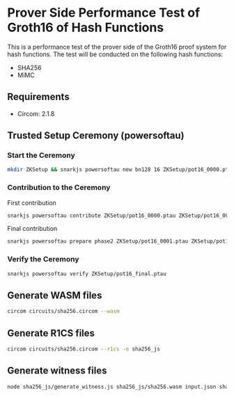 # Prover Side Performance Test of Groth16 of Hash Functions

This is a performance test of the prover side of the Groth16 proof system for hash functions. The test will be conducted on the following hash functions:

- SHA256
- MiMC

## Requirements

- Circom: 2.1.8

## Trusted Setup Ceremony (powersoftau)

### Start the Ceremony

```bash
mkdir ZKSetup && snarkjs powersoftau new bn128 16 ZKSetup/pot16_0000.ptau -v
```

### Contribution to the Ceremony

First contribution

```bash
snarkjs powersoftau contribute ZKSetup/pot16_0000.ptau ZKSetup/pot16_0001.ptau --name="First contribution" -v
```

Final contribution

```bash
snarkjs powersoftau prepare phase2 ZKSetup/pot16_0001.ptau ZKSetup/pot16_final.ptau -v
```

### Verify the Ceremony

```bash
snarkjs powersoftau verify ZKSetup/pot16_final.ptau
```

## Generate WASM files

```bash
circom circuits/sha256.circom --wasm
```

## Generate R1CS files

```bash
circom circuits/sha256.circom --r1cs -o sha256_js
```

## Generate witness files

```bash
node sha256_js/generate_witness.js sha256_js/sha256.wasm input.json sha256_js/witness.wtns
```
